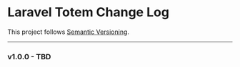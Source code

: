 # Laravel Totem Change Log

This project follows [Semantic Versioning](CONTRIBUTING.md).

---

### v1.0.0 - TBD
